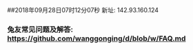 ##2018年09月28日07时12分07秒 新址: 142.93.160.124
### 兔友常见问题及解答: https://github.com/wanggonging/d/blob/w/FAQ.md
